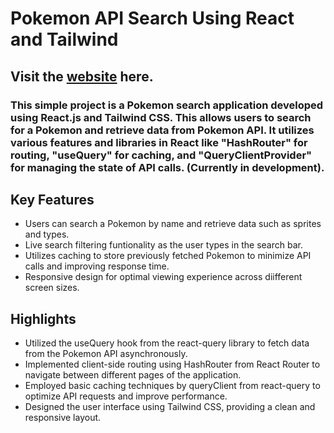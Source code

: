 # Pokemon API Search Using React and Tailwind 

## Visit the [website](https://chocobumps.github.io/pokemon-search-reactJS/) here.

### This simple project is a Pokemon search application developed using React.js and Tailwind CSS. This allows users to search for a Pokemon and retrieve data from Pokemon API. It utilizes various features and libraries in React like "HashRouter" for routing, "useQuery" for caching, and "QueryClientProvider" for managing the state of API calls. (Currently in development).

## Key Features
- Users can search a Pokemon by name and retrieve data such as sprites and types.
- Live search filtering funtionality as the user types in the search bar.
- Utilizes caching to store previously fetched Pokemon to minimize API calls and improving response time.
- Responsive design for optimal viewing experience across diifferent screen sizes.

## Highlights
- Utilized the useQuery hook from the react-query library to fetch data from the Pokemon API asynchronously.
- Implemented client-side routing using HashRouter from React Router to navigate between different pages of the application.
- Employed basic caching techniques by queryClient from react-query to optimize API requests and improve performance.
- Designed the user interface using Tailwind CSS, providing a clean and responsive layout.
